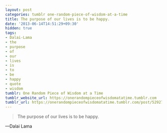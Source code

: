 ```yaml
---
layout: post
categories: tumblr one-random-piece-of-wisdom-at-a-time
title: The purpose of our lives is to be happy.
date: '2013-06-14T14:51:29+09:30'
hidden: true
tags:
- Dalai-Lama
- the
- purpose
- of
- our
- lives
- is
- to
- be
- happy
- quote
- wisdom
tumblr: One Random Piece of Wisdom at a Time
tumblr_website_url: https://onerandompieceofwisdomatatime.tumblr.com
tumblr_url: https://onerandompieceofwisdomatatime.tumblr.com/post/52927450236/the-purpose-of-our-lives-is-to-be-happy
---
```

> The purpose of our lives is to be happy.

—Dalai Lama
